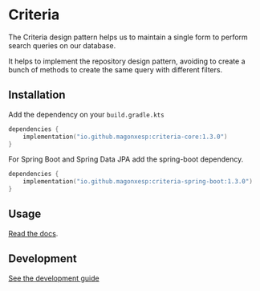 # Criteria

The Criteria design pattern helps us to maintain a single form to perform search queries on our database.

It helps to implement the repository design pattern, avoiding to create a bunch of methods to create the same query with different filters.

## Installation

Add the dependency on your `build.gradle.kts`

```kotlin
dependencies {
    implementation("io.github.magonxesp:criteria-core:1.3.0")
}
```

For Spring Boot and Spring Data JPA add the spring-boot dependency.

```kotlin
dependencies {
    implementation("io.github.magonxesp:criteria-spring-boot:1.3.0")
}
```

## Usage

[Read the docs](https://magonxesp.gitbook.io/criteria/).

## Development

[See the development guide](./docs/development.md)
